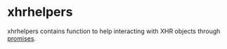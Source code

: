 # xhrhelpers

xhrhelpers contains function to help interacting with XHR objects through
[promises](http://promisesaplus.com/).
